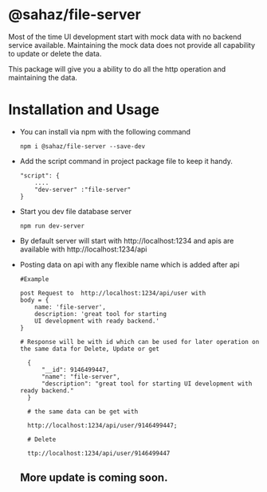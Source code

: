 # @sahaz/file-server

 Most of the time UI development start with mock data with no backend service available. Maintaining the mock data does not provide all capability to update or delete the data.

 This package will give you a ability to do all the http operation and maintaining the data.

 # Installation and Usage

 - You can install via npm with the following command

    ```
    npm i @sahaz/file-server --save-dev
    ```

- Add the script command in project package file to keep it handy.
  
    ```
    "script": {
        ....
        "dev-server" :"file-server"
    }
    ```

- Start you dev file database server
  
  ```
  npm run dev-server
  ```

- By default server will start with http://localhost:1234 and apis are available with http://localhost:1234/api

- Posting data on api with any flexible name which is added after api 
  
  ```
  #Example

  post Request to  http://localhost:1234/api/user with 
  body = {
      name: 'file-server',
      description: 'great tool for starting 
      UI development with ready backend.'
  }

  # Response will be with id which can be used for later operation on the same data for Delete, Update or get

    {
        "__id": 9146499447,
        "name": "file-server",
        "description": "great tool for starting UI development with ready backend."
    }

    # the same data can be get with 

    http://localhost:1234/api/user/9146499447;

    # Delete 

    ttp://localhost:1234/api/user/9146499447

  ```

  ## More update is coming soon.


